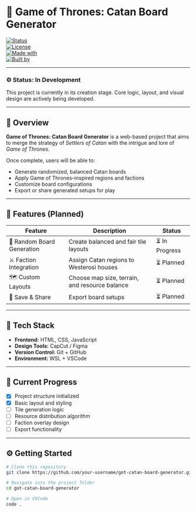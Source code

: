 # 🏰 Game of Thrones: Catan Board Generator

[![Status](https://img.shields.io/badge/status-in_development-yellow)]()  
[![License](https://img.shields.io/badge/license-MIT-blue)]()  
[![Made with](https://img.shields.io/badge/made%20with-HTML%2C%20CSS%2C%20JS-orange)]()  
[![Built by](https://img.shields.io/badge/built%20by-Zachary%20Chol%20McDowell-lightgrey)]()

---

### ⚙️ **Status:** In Development  
This project is currently in its creation stage. Core logic, layout, and visual design are actively being developed.

---

## 🎯 Overview

**Game of Thrones: Catan Board Generator** is a web-based project that aims to merge the strategy of *Settlers of Catan* with the intrigue and lore of *Game of Thrones*.  

Once complete, users will be able to:
- Generate randomized, balanced Catan boards  
- Apply Game of Thrones–inspired regions and factions  
- Customize board configurations  
- Export or share generated setups for play  

---

## 🧩 Features (Planned)

| Feature | Description | Status |
|----------|--------------|---------|
| 🎲 Random Board Generation | Create balanced and fair tile layouts | ⏳ In Progress |
| ⚔️ Faction Integration | Assign Catan regions to Westerosi houses | ⏳ Planned |
| 🗺️ Custom Layouts | Choose map size, terrain, and resource balance | ⏳ Planned |
| 💾 Save & Share | Export board setups | ⏳ Planned |

---

## 🧠 Tech Stack

- **Frontend:** HTML, CSS, JavaScript  
- **Design Tools:** CapCut / Figma  
- **Version Control:** Git + GitHub  
- **Environment:** WSL + VSCode  

---

## 🚧 Current Progress

- [x] Project structure initialized  
- [x] Basic layout and styling  
- [ ] Tile generation logic  
- [ ] Resource distribution algorithm  
- [ ] Faction overlay design  
- [ ] Export functionality  

---

## ⚙️ Getting Started

```bash
# Clone this repository
git clone https://github.com/your-username/got-catan-board-generator.git

# Navigate into the project folder
cd got-catan-board-generator

# Open in VSCode
code .
